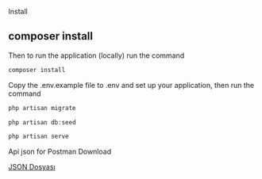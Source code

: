 
Install

## composer install
Then to run the application (locally) run the command

```php
composer install
```
Copy the .env.example file to .env and set up your application, then run the command


```php
php artisan migrate
```
```php
php artisan db:seed
```
```php
php artisan serve
```

Api json for Postman
Download

[JSON Dosyası](public/postman_collection.json)
